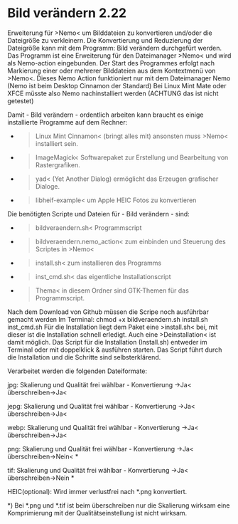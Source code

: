 # Bild verändern 2.22
Erweiterung für >Nemo&lt; um Bilddateien zu konvertieren und/oder die Dateigröße zu verkleinern.
Die Konvertierung und Reduzierung der Dateigröße kann mit dem Programm:
Bild verändern
durchgefürt werden.
Das Programm ist eine Erweiterung für den Dateimanager >Nemo< und wird als Nemo-action eingebunden. Der Start des Programmes erfolgt nach Markierung einer oder mehrerer Bilddateien aus dem Kontextmenü von >Nemo<.
Dieses Nemo Action funktioniert nur mit dem Dateimanager Nemo (Nemo ist beim Desktop Cinnamon der Standard) 
Bei Linux Mint Mate oder XFCE müsste also Nemo nachinstalliert werden (ACHTUNG das ist nicht getestet)

Damit - Bild verändern - ordentlich arbeiten kann braucht es einige installierte Programme auf dem Rechner:
- >Linux Mint Cinnamon< (bringt alles mit) ansonsten muss >Nemo< installiert sein.
- >ImageMagick< Softwarepaket zur Erstellung und Bearbeitung von Rastergrafiken.
- >yad< (Yet Another Dialog) ermöglicht das Erzeugen grafischer Dialoge.
- >libheif-example< um Apple HEIC Fotos zu konvertieren 

Die benötigten Scripte und Dateien für - Bild verändern - sind:
- >bildveraendern.sh< Programmscript
- >bildveraendern.nemo_action< zum einbinden und Steuerung des Scriptes in >Nemo<
- >install.sh< zum installieren des Programms
- >inst_cmd.sh< das eigentliche Installationscript
- >Thema< in diesem Ordner sind GTK-Themen für das Programmscript.

Nach dem Download von Github müssen die Scripe noch ausführbar gemacht werden
Im Terminal: chmod +x bildveraendern.sh install.sh inst_cmd.sh 
Für die Installation liegt dem Paket eine >install.sh< bei, mit dieser ist die Installation schnell erledigt.
Auch eine >Deinstallation< ist damit möglich.
Das Script für die Installation (Install.sh) entweder im Terminal oder mit doppelklick & ausführen starten. 
Das Script führt durch die Installation und die Schritte sind selbsterklärend.

Verarbeitet werden die folgenden Dateiformate:

jpg:	Skalierung und Qualität frei wählbar - Konvertierung ->Ja< überschreiben->Ja< 

jepg:	Skalierung und Qualität frei wählbar - Konvertierung ->Ja< überschreiben->Ja< 

webp:	Skalierung und Qualität frei wählbar - Konvertierung ->Ja< überschreiben->Ja< 

png:	Skalierung und Qualität frei wählbar - Konvertierung ->Ja< überschreiben->Nein< *

tif:	Skalierung und Qualität frei wählbar - Konvertierung ->Ja< überschreiben->Nein *

HEIC(optional): Wird immer verlustfrei nach *.png konvertiert.

*) Bei *.png und *.tif ist beim überschreiben nur die Skalierung wirksam eine Komprimierung mit der Qualitätseinstellung ist nicht wirksam.
